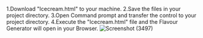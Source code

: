 1.Download "Icecream.html" to your machine. 
2.Save the files in your project directory. 
3.Open Command prompt and transfer the control to your project directory.
4.Execute the "Icecream.html" file and the Flavour Generator will open in your Browser.
![Screenshot (3497)](https://github.com/user-attachments/assets/57f875e1-3331-4670-bc7b-a8695058b289)
